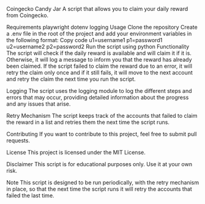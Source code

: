 Coingecko Candy Jar
A script that allows you to claim your daily reward from Coingecko.

Requirements
playwright
dotenv
logging
Usage
Clone the repository
Create a .env file in the root of the project and add your environment variables in the following format:
Copy code
u1=username1
p1=password1
u2=username2
p2=password2
Run the script using python
Functionality
The script will check if the daily reward is available and will claim it if it is. Otherwise, it will log a message to inform you that the reward has already been claimed.
If the script failed to claim the reward due to an error, it will retry the claim only once and if it still fails, it will move to the next account and retry the claim the next time you run the script.

Logging
The script uses the logging module to log the different steps and errors that may occur, providing detailed information about the progress and any issues that arise.

Retry Mechanism
The script keeps track of the accounts that failed to claim the reward in a list and retries them the next time the script runs.

Contributing
If you want to contribute to this project, feel free to submit pull requests.

License
This project is licensed under the MIT License.

Disclaimer
This script is for educational purposes only. Use it at your own risk.

Note
This script is designed to be run periodically, with the retry mechanism in place, so that the next time the script runs it will retry the accounts that failed the last time.